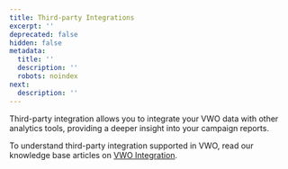 ```yaml
---
title: Third-party Integrations
excerpt: ''
deprecated: false
hidden: false
metadata:
  title: ''
  description: ''
  robots: noindex
next:
  description: ''
---
```

Third-party integration allows you to integrate your VWO data with other analytics tools, providing a deeper insight into your campaign reports.

To understand third-party integration supported in VWO, read our knowledge base articles on [VWO Integration](https://help.vwo.com/hc/en-us/sections/360003824734-Web-Analytics-Integrations).
